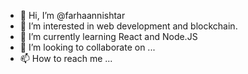 - 👋 Hi, I’m @farhaannishtar
- 👀 I’m interested in web development and blockchain.
- 🌱 I’m currently learning React and Node.JS
- 💞️ I’m looking to collaborate on ... 
- 📫 How to reach me ...

<!---
farhaannishtar/farhaannishtar is a ✨ special ✨ repository because its `README.md` (this file) appears on your GitHub profile.
You can click the Preview link to take a look at your changes.
--->
